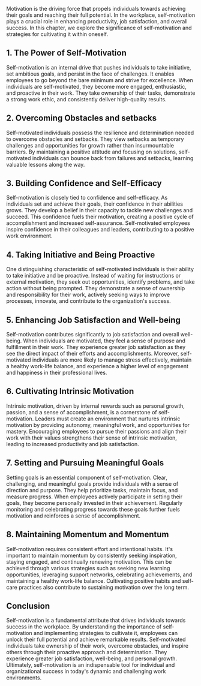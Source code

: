 
Motivation is the driving force that propels individuals towards achieving their goals and reaching their full potential. In the workplace, self-motivation plays a crucial role in enhancing productivity, job satisfaction, and overall success. In this chapter, we explore the significance of self-motivation and strategies for cultivating it within oneself.

## 1\. The Power of Self-Motivation

Self-motivation is an internal drive that pushes individuals to take initiative, set ambitious goals, and persist in the face of challenges. It enables employees to go beyond the bare minimum and strive for excellence. When individuals are self-motivated, they become more engaged, enthusiastic, and proactive in their work. They take ownership of their tasks, demonstrate a strong work ethic, and consistently deliver high-quality results.

## 2\. Overcoming Obstacles and setbacks

Self-motivated individuals possess the resilience and determination needed to overcome obstacles and setbacks. They view setbacks as temporary challenges and opportunities for growth rather than insurmountable barriers. By maintaining a positive attitude and focusing on solutions, self-motivated individuals can bounce back from failures and setbacks, learning valuable lessons along the way.

## 3\. Building Confidence and Self-Efficacy

Self-motivation is closely tied to confidence and self-efficacy. As individuals set and achieve their goals, their confidence in their abilities grows. They develop a belief in their capacity to tackle new challenges and succeed. This confidence fuels their motivation, creating a positive cycle of accomplishment and increased self-assurance. Self-motivated employees inspire confidence in their colleagues and leaders, contributing to a positive work environment.

## 4\. Taking Initiative and Being Proactive

One distinguishing characteristic of self-motivated individuals is their ability to take initiative and be proactive. Instead of waiting for instructions or external motivation, they seek out opportunities, identify problems, and take action without being prompted. They demonstrate a sense of ownership and responsibility for their work, actively seeking ways to improve processes, innovate, and contribute to the organization's success.

## 5\. Enhancing Job Satisfaction and Well-being

Self-motivation contributes significantly to job satisfaction and overall well-being. When individuals are motivated, they feel a sense of purpose and fulfillment in their work. They experience greater job satisfaction as they see the direct impact of their efforts and accomplishments. Moreover, self-motivated individuals are more likely to manage stress effectively, maintain a healthy work-life balance, and experience a higher level of engagement and happiness in their professional lives.

## 6\. Cultivating Intrinsic Motivation

Intrinsic motivation, driven by internal rewards such as personal growth, passion, and a sense of accomplishment, is a cornerstone of self-motivation. Leaders must create an environment that nurtures intrinsic motivation by providing autonomy, meaningful work, and opportunities for mastery. Encouraging employees to pursue their passions and align their work with their values strengthens their sense of intrinsic motivation, leading to increased productivity and job satisfaction.

## 7\. Setting and Pursuing Meaningful Goals

Setting goals is an essential component of self-motivation. Clear, challenging, and meaningful goals provide individuals with a sense of direction and purpose. They help prioritize tasks, maintain focus, and measure progress. When employees actively participate in setting their goals, they become personally invested in their achievement. Regularly monitoring and celebrating progress towards these goals further fuels motivation and reinforces a sense of accomplishment.

## 8\. Maintaining Momentum and Momentum

Self-motivation requires consistent effort and intentional habits. It's important to maintain momentum by consistently seeking inspiration, staying engaged, and continually renewing motivation. This can be achieved through various strategies such as seeking new learning opportunities, leveraging support networks, celebrating achievements, and maintaining a healthy work-life balance. Cultivating positive habits and self-care practices also contribute to sustaining motivation over the long term.

## Conclusion

Self-motivation is a fundamental attribute that drives individuals towards success in the workplace. By understanding the importance of self-motivation and implementing strategies to cultivate it, employees can unlock their full potential and achieve remarkable results. Self-motivated individuals take ownership of their work, overcome obstacles, and inspire others through their proactive approach and determination. They experience greater job satisfaction, well-being, and personal growth. Ultimately, self-motivation is an indispensable tool for individual and organizational success in today's dynamic and challenging work environments.

